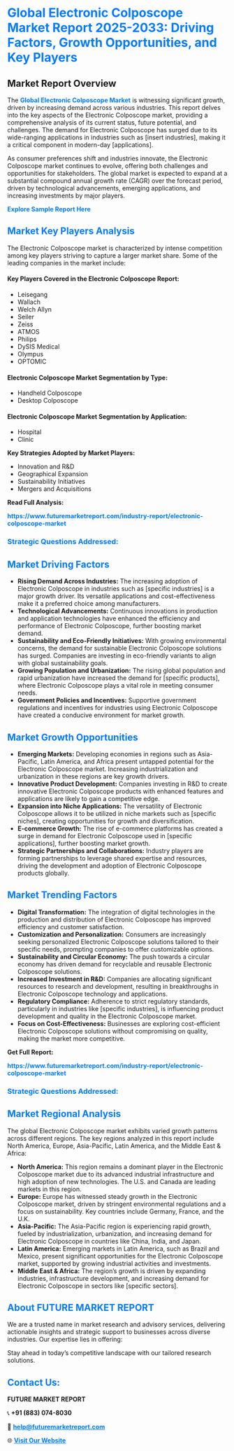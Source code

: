 <h1 style="color: #007BFF;">Global Electronic Colposcope Market Report 2025-2033: Driving Factors, Growth Opportunities, and Key Players</h1>

<section id="overview">
<h2>Market Report Overview</h2>
<p>The <a href="https://www.futuremarketreport.com/industry-report/electronic-colposcope-market" style="color: #007BFF; text-decoration: none;"><strong>Global Electronic Colposcope Market</strong></a> is witnessing significant growth, driven by increasing demand across various industries. This report delves into the key aspects of the Electronic Colposcope market, providing a comprehensive analysis of its current status, future potential, and challenges. The demand for Electronic Colposcope has surged due to its wide-ranging applications in industries such as [insert industries], making it a critical component in modern-day [applications].</p>
<p>As consumer preferences shift and industries innovate, the Electronic Colposcope market continues to evolve, offering both challenges and opportunities for stakeholders. The global market is expected to expand at a substantial compound annual growth rate (CAGR) over the forecast period, driven by technological advancements, emerging applications, and increasing investments by major players.</p>
</section>

<section id="overview">
<p><a href="https://www.futuremarketreport.com/request-sample/reportId=83349" style="color: #007BFF; text-decoration: none;"><strong>Explore Sample Report Here</strong></a></p>
</section>

<section id="key-players">
<h2 style="color: #007BFF;">Market Key Players Analysis</h2>
<p>The Electronic Colposcope market is characterized by intense competition among key players striving to capture a larger market share. Some of the leading companies in the market include:</p>
<h4>Key Players Covered in the Electronic Colposcope Report:</h4>
<ul><li>Leisegang</li><li>Wallach</li><li>Welch Allyn</li><li>Seiler</li><li>Zeiss</li><li>ATMOS</li><li>Philips</li><li>DySIS Medical</li><li>Olympus</li><li>OPTOMIC</li></ul>
<h4>Electronic Colposcope Market Segmentation by Type:</h4>
<ul><li>Handheld Colposcope</li><li>Desktop Colposcope</li></ul>

<h4>Electronic Colposcope Market Segmentation by Application:</h4>
<ul><li>Hospital</li><li>Clinic</li></ul>
<p><strong>Key Strategies Adopted by Market Players:</strong></p>
<ul>
<li>Innovation and R&D</li>
<li>Geographical Expansion</li>
<li>Sustainability Initiatives</li>
<li>Mergers and Acquisitions</li>
</ul>
</section>

<section>
<p><strong>Read Full Analysis: </strong></p><a href="https://www.futuremarketreport.com/industry-report/electronic-colposcope-market" style="color: #007BFF; text-decoration: none;"><strong>https://www.futuremarketreport.com/industry-report/electronic-colposcope-market</strong></a>
<h3 style="color: #007BFF;">Strategic Questions Addressed:</h3>
</section>

<section id="driving-factors">
<h2 style="color: #007BFF;">Market Driving Factors</h2>
<ul>
<li><strong>Rising Demand Across Industries:</strong> The increasing adoption of Electronic Colposcope in industries such as [specific industries] is a major growth driver. Its versatile applications and cost-effectiveness make it a preferred choice among manufacturers.</li>
<li><strong>Technological Advancements:</strong> Continuous innovations in production and application technologies have enhanced the efficiency and performance of Electronic Colposcope, further boosting market demand.</li>
<li><strong>Sustainability and Eco-Friendly Initiatives:</strong> With growing environmental concerns, the demand for sustainable Electronic Colposcope solutions has surged. Companies are investing in eco-friendly variants to align with global sustainability goals.</li>
<li><strong>Growing Population and Urbanization:</strong> The rising global population and rapid urbanization have increased the demand for [specific products], where Electronic Colposcope plays a vital role in meeting consumer needs.</li>
<li><strong>Government Policies and Incentives:</strong> Supportive government regulations and incentives for industries using Electronic Colposcope have created a conducive environment for market growth.</li>
</ul>
</section>

<section id="growth-opportunities">
<h2 style="color: #007BFF;">Market Growth Opportunities</h2>
<ul>
<li><strong>Emerging Markets:</strong> Developing economies in regions such as Asia-Pacific, Latin America, and Africa present untapped potential for the Electronic Colposcope market. Increasing industrialization and urbanization in these regions are key growth drivers.</li>
<li><strong>Innovative Product Development:</strong> Companies investing in R&D to create innovative Electronic Colposcope products with enhanced features and applications are likely to gain a competitive edge.</li>
<li><strong>Expansion into Niche Applications:</strong> The versatility of Electronic Colposcope allows it to be utilized in niche markets such as [specific niches], creating opportunities for growth and diversification.</li>
<li><strong>E-commerce Growth:</strong> The rise of e-commerce platforms has created a surge in demand for Electronic Colposcope used in [specific applications], further boosting market growth.</li>
<li><strong>Strategic Partnerships and Collaborations:</strong> Industry players are forming partnerships to leverage shared expertise and resources, driving the development and adoption of Electronic Colposcope products globally.</li>
</ul>
</section>

<section id="trending-factors">
<h2 style="color: #007BFF;">Market Trending Factors</h2>
<ul>
<li><strong>Digital Transformation:</strong> The integration of digital technologies in the production and distribution of Electronic Colposcope has improved efficiency and customer satisfaction.</li>
<li><strong>Customization and Personalization:</strong> Consumers are increasingly seeking personalized Electronic Colposcope solutions tailored to their specific needs, prompting companies to offer customizable options.</li>
<li><strong>Sustainability and Circular Economy:</strong> The push towards a circular economy has driven demand for recyclable and reusable Electronic Colposcope solutions.</li>
<li><strong>Increased Investment in R&D:</strong> Companies are allocating significant resources to research and development, resulting in breakthroughs in Electronic Colposcope technology and applications.</li>
<li><strong>Regulatory Compliance:</strong> Adherence to strict regulatory standards, particularly in industries like [specific industries], is influencing product development and quality in the Electronic Colposcope market.</li>
<li><strong>Focus on Cost-Effectiveness:</strong> Businesses are exploring cost-efficient Electronic Colposcope solutions without compromising on quality, making the market more competitive.</li>
</ul>
</section>

<section>
<p><strong>Get Full Report: </strong></p><a href="https://www.futuremarketreport.com/industry-report/electronic-colposcope-market" style="color: #007BFF; text-decoration: none;"><strong>https://www.futuremarketreport.com/industry-report/electronic-colposcope-market</strong></a>
<h3 style="color: #007BFF;">Strategic Questions Addressed:</h3>
</section>


<section id="regional-analysis">
<h2 style="color: #007BFF;">Market Regional Analysis</h2>
<p>The global Electronic Colposcope market exhibits varied growth patterns across different regions. The key regions analyzed in this report include North America, Europe, Asia-Pacific, Latin America, and the Middle East & Africa:</p>
<ul>
<li><strong>North America:</strong> This region remains a dominant player in the Electronic Colposcope market due to its advanced industrial infrastructure and high adoption of new technologies. The U.S. and Canada are leading markets in this region.</li>
<li><strong>Europe:</strong> Europe has witnessed steady growth in the Electronic Colposcope market, driven by stringent environmental regulations and a focus on sustainability. Key countries include Germany, France, and the U.K.</li>
<li><strong>Asia-Pacific:</strong> The Asia-Pacific region is experiencing rapid growth, fueled by industrialization, urbanization, and increasing demand for Electronic Colposcope in countries like China, India, and Japan.</li>
<li><strong>Latin America:</strong> Emerging markets in Latin America, such as Brazil and Mexico, present significant opportunities for the Electronic Colposcope market, supported by growing industrial activities and investments.</li>
<li><strong>Middle East & Africa:</strong> The region’s growth is driven by expanding industries, infrastructure development, and increasing demand for Electronic Colposcope in sectors like [specific sectors].</li>
</ul>
</section>

<footer>
<h2 style="color: #007BFF;">About FUTURE MARKET REPORT</h2>
<p>We are a trusted name in market research and advisory services, delivering actionable insights and strategic support to businesses across diverse industries. Our expertise lies in offering:</p>

<p>Stay ahead in today’s competitive landscape with our tailored research solutions.</p>

<h2 style="color: #007BFF;">Contact Us:</h2>
<p><strong>FUTURE MARKET REPORT</strong></p>
<p>📞 <strong>+91 (883) 074-8030</strong></p>
<p>📧 <strong><a href="mailto:help@futuremarketreport.com" style="color: #007BFF;">help@futuremarketreport.com</a></strong></p>
<p>🌐 <strong><a href="https://www.futuremarketreport.com/" style="color: #007BFF;">Visit Our Website</a></strong></p>
</footer>